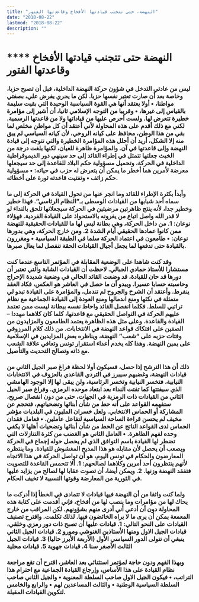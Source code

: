 ```yaml
---
title: "النهضة، حتى تتجنب قيادتها الأفخاخ وقاعدتها الفتور"
date: "2018-08-22"
lastmod: "2018-08-22"
description: ""
---
```

# **** **النهضة حتى تتجنب قيادتها الأفخاخ وقاعدتها الفتور**

### ليس من عادتي التدخل في شؤون حركة النهضة الداخلية، قبل أن تصبح حزبا، وخاصة بعد أن صارت تعتبر نفسها حزبا. لكن ما يجري يفرض علي، بصفتي مواطنا، • أولا يعتقد أنها هي القوة السياسية الوحيدة التي بقيت سليمة بالقياس إلى غيرها، • وقريبا من التوجه الإسلامي ثانيا، أن أشير إلى مؤامرة خطيرة تتعرض لها. ولست أحرص عليها من قياداتها ولا من قاعدتها الرسمية. لكني مع ذلك أقدم على هذه المحاولة لأني أعتقد أن كل مواطن مخلص لما بقي من هذا الوطن، محافظ على كيانه الروحي، لأن كيانه السياسي لم يبق منه إلا الشكل، أريد أن أحلل هذه المؤامرة الخطيرة والتي تتوجه إلى قيادة النهضة وإلى قاعدتها في آن. والمؤامرة ظاهرة للعيان، لكنها بلغت درجة من الخبث جعلتها تتمثل في إطراء القائد إلى حد سينهي دور الديموقراطية الداخلية في الحركة، وتحميل مسؤولية حكم البلاد للقاعدة إلى حد سيجعلها معرضة لأمرين هما أخطر ما يمكن أن يتعرض له حزب في حياته: • مسؤولية حكم زائف • وتفتيت قاعدته ثورة على أخطائه.

### وأبدأ بكثرة الإطراء للقائد وما انجر عنها من تحول القيادة في الحركة إلى ما سماه أحد شبابها من القيادات الوسطى بـ”النظام الرئاسي”. فهذا خطير وخطير جدا، لأنه ينتج ظاهرتين مرضيتين في الحركة سيجعلانها تلحق بالنداء لو لا قدر الله واصل اتباع من يغرونه بالاستحواذ على القيادة الفردية. فهؤلاء نوعان: 1. من داخل الحركة، وهي بطانة ليس لها ما للقيادات الحقيقية للنهضة ممن كانوا عمادها الحقيقي أيام الشدة 2. ومن خارج الحركة، وهي بدورها نوعان: • طامعون في اعتماد الحركة سلما في الطبقة السياسية • ومغررون بالقيادة حتى تدفعها لما يجعل أجيال القيادات الحقة تنفصل لما يعال صبرها.

### وقد كنت شاهدا على الوضعية المقابلة في المؤتمر التاسع عندما كنت مستشارا للأستاذ حمادي الجبالي. لاحظت أن القيادات الشابة والتي تعتبر أن دورها قد حان للقيادة، قد وضعت القائد الحالي في وضعية شديدة الإحراج وحاسبته حسابا عسيرا. ويبدو أن ما حصل في العاشر هو العكس، فكاد العقد ينفرط. وأعتقد أن الشرخ والجروح لم تندمل، والمؤامرة على القيادة تبدو لي متمثلة في نكئها ومنع اندمالها ومنع العودة إلى القيادة الجماعية مع نظام تراتبي للسلط. فكلما انفصل القائد واحاط نفسه ببطانة ليست ممن تعتمد عليهم الحركة في التواصل الحقيقي مع قاعدتها، كلما كان كلاهما مهددا – القيادة والقاعدة. وعلى مثل هذه الظاهرة يعتمد الطامعون والمزايدون من الصفين على افتكاك قواعد النهضة في الانتخابات. من ذلك كلام المرزوقي وفتات حزبه على “شعب” النهضة، ويناظره بعض المزايدين في الإسلامية على يمين النهضة. وهذا كله يخدم أعداء استقرار تونس وتعافي علاقة الشعب مع ذاته وتصالح التحديث والتأصيل.

### ذلك أن هذا الترشح إذا حصل، فسيكون أولا لحظة فراغ صبر الجيل الثاني من قيادات النهضة، وغضبهم سيبرز في التردي القاعدي بالعزوف في الانتخابات النيابية، فتخسر النيابية وتخسر الرئاسية، ولن يبقى لها إلا الوجود الهامشي الذي سيفتتها كما تفتت النداء بعد ابتعاد موحده الرمزي. وفراغ صبر الجيل الثاني من القيادات ذات الرمزية في الجهات، حتى من دون انفصال صريح، ستفهمه القواعد على أنه حط من شأن أبنائها وتضحياتهم، فتحجم عن المشاركة أو الحماس الانتخابي. ولعل خسران المليون في البلديات مؤشر مخيف لم يحسن قراءة الساحة السياسية لتفاعل عاملين. • فعامل فقدان الحماس لدى القواعد الناتج عن الحط من شأن أبنائها وتضحيات أهلها لا يكفي وحده لفهم الظاهرة. • العامل الثاني هو الغضب من كثرة التنازلات التي تضطر لها القيادة باسم التوافق الذي لم يحصل حوله إجماع في الحركة ويصعب أن يحصل لأن مقابله هو هذا المديح المغشوش للقيادة. وما ينتظره المعارضون والحكام في تونس اليوم، هو أن تواصل الحركة في هذا الاتجاه لأنهم ينتظرون أحد أمرين وكلاهما لصالحهم: 1. ألا تتحمس القاعدة للتصويت فتفقد النهضة وزنها. 2. ويمكن أيضا، أن تصوت عقابا لها لصالح من يزايد عليها في الثورية من المعارضة وقوتها النسبية لا تخيف الحكام.

### ولما كنت واثقا من أن النهضة فيها قيادات لا تتمادى في الخطأ إذا أدركت ما يحاك لها من مؤامرات وما ينصب لها من أفخاخ، فإني أقدمت على كتابة هذه المحاولة دون أن أدعي أني أدرى منهم بشؤونهم. لكن المراقب من خارج المعمعة يمكن أن يرى ما لا يراه الخائضون فيها. لذلك تكلمت. واقترح تصنيف القيادات على النحو التالي: 1. قيادات عليها أن تصبح ذات دور رمزي وخلقي، قيادات الجيل الاول ومنها الأستاذين الغنوشي ومورو 2. قيادات الجيل الثاني ينبغي أن تتولى الدور السياسي الأول (الأربعة الأبرز حاليا) 3. قيادات الجيل الثالث الأصغر سنا 4. قيادات جهوية 5. قيادات محلية

### وبهذا الفهم ودون حاجة لمؤتمر استثنائي بعد العاشر، اقترح أن تقع مراجعة نظام القيادة على هذا الأساس، وإرجاع القيادة الجماعية مع احترام هذا التراتب، • فيكون الجيل الاول صاحب السلطة المعنوية • والجيل الثاني صاحب السلطة السياسية الوطنية • والثالث المساعدين لهم • والرابع والخامس لتكوين القيادات المقبلة.

###